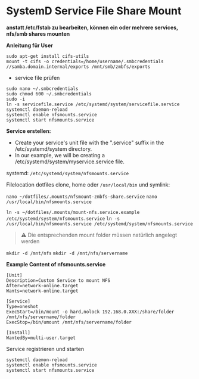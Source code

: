# SystemD Service File Share Mount

**anstatt /etc/fstab zu bearbeiten, können ein oder mehrere services, nfs/smb shares mounten**

**Anleitung für User**

```
sudo apt-get install cifs-utils
mount -t cifs -o credentials=/home/username/.smbcredentials //samba.domain.internal/exports /mnt/smb/zmbfs/exports
```

 - service file prüfen
```
sudo nano ~/.smbcredentials
sudo chmod 600 ~/.smbcredentials
sudo -i
ln -s servicefile.service /etc/systemd/system/servicefile.service
systemctl daemon-reload  
systemctl enable nfsmounts.service
systemctl start nfsmounts.service
```

**Service erstellen:**

 - Create your service's unit file with the ".service" suffix in the /etc/systemd/system directory.
 - In our example, we will be creating a /etc/systemd/system/myservice.service file.

systemd:
`/etc/systemd/system/nfsmounts.service`

Filelocation dotfiles clone, home oder `/usr/local/bin` und symlink:

`nano ~/dotfiles/.mounts/nfsmount-zmbfs-share.service`
`nano /usr/local/bin/nfsmounts.service`

`ln -s ~/dotfiles/.mounts/mount-nfs.service.example /etc/systemd/system/nfsmounts.service`
`ln -s /usr/local/bin/nfsmounts.service /etc/systemd/system/nfsmounts.service`

> :warning: Die entsprechenden mount folder müssen natürlich angelegt werden

`mkdir -d /mnt/nfs`
`mkdir -d /mnt/nfs/servername`


**Example Content of nfsmounts.service**
```
[Unit]  
Description=Custom Service to mount NFS
After=network-online.target
Wants=network-online.target
  
[Service]  
Type=oneshot  
ExecStart=/bin/mount -o hard,nolock 192.168.0.XXX:/share/folder /mnt/nfs/servername/folder
ExecStop=/bin/umount /mnt/nfs/servername/folder

[Install]  
WantedBy=multi-user.target  
```

Service registrieren und starten
```
systemctl daemon-reload  
systemctl enable nfsmounts.service
systemctl start nfsmounts.service
```
